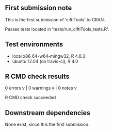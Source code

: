 ## First submission note

This is the first submission of 'ciftiTools' to CRAN.

Passes tests located in 'tests/run_ciftiTools_tests.R'.

## Test environments

* local x86_64-w64-mingw32, R 4.0.3
* ubuntu 12.04 (on travis-ci), R 4.0

## R CMD check results

0 errors v | 0 warnings v | 0 notes v

R CMD check succeeded

## Downstream dependencies

None exist, since this the first submission.